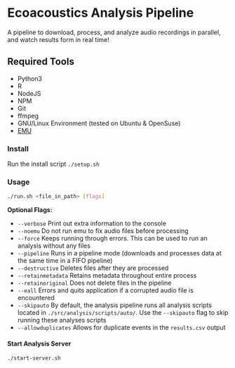 # Ecoacoustics Analysis Pipeline

A pipeline to download, process, and analyze audio recordings in parallel, and watch results form in real time!

## Required Tools

- Python3
- R
- NodeJS
- NPM
- Git
- ffmpeg
- GNU/Linux Environment (tested on Ubuntu & OpenSuse)
- [EMU](https://github.com/QutEcoacoustics/emu)

### Install

Run the install script `./setup.sh`

### Usage

```sh
./run.sh <file_in_path> [flags]
```

**Optional Flags:**

- `--verbose` Print out extra information to the console
- `--noemu` Do not run emu to fix audio files before processing
- `--force` Keeps running through errors. This can be used to run an analysis without any files
- `--pipeline` Runs in a pipeline mode (downloads and processes data at the same time in a FIFO pipeline)
- `--destructive` Deletes files after they are processed
- `--retainmetadata` Retains metadata throughout entire process
- `--retainoriginal` Does not delete files in the pipeline
- `--eall` Errors and quits application if a corrupted audio file is encountered
- `--skipauto` By default, the analysis pipeline runs all analysis scripts located in `./src/analysis/scripts/auto/`. Use the `--skipauto` flag to skip running these analyses scripts
- `--allowduplicates` Allows for duplicate events in the `results.csv` output

#### Start Analysis Server

```sh
./start-server.sh
```
